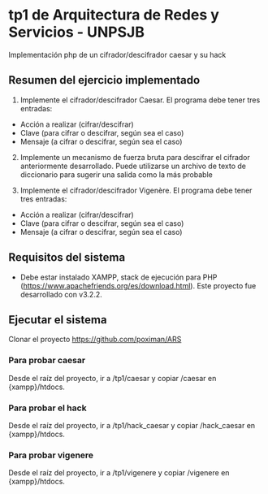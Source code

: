 # tp1 de Arquitectura de Redes y Servicios - UNPSJB
Implementación php de un cifrador/descifrador caesar y su hack

## Resumen del ejercicio implementado
1. Implemente el cifrador/descifrador Caesar. El programa debe tener tres entradas:
  - Acción a realizar (cifrar/descifrar)
  - Clave (para cifrar o descifrar, según sea el caso)
  - Mensaje (a cifrar o descifrar, según sea el caso)

2. Implemente un mecanismo de fuerza bruta para descifrar el cifrador anteriormente desarrollado.
Puede utilizarse un archivo de texto de diccionario para sugerir una salida como la más probable

3. Implemente el cifrador/descifrador Vigenère. El programa debe tener tres entradas:
  - Acción a realizar (cifrar/descifrar)
  - Clave (para cifrar o descifrar, según sea el caso)
  - Mensaje (a cifrar o descifrar, según sea el caso)

## Requisitos del sistema
* Debe estar instalado XAMPP, stack de ejecución para PHP (https://www.apachefriends.org/es/download.html). Este proyecto fue desarrollado con v3.2.2.

## Ejecutar el sistema
Clonar el proyecto https://github.com/poximan/ARS

### Para probar caesar
Desde el raíz del proyecto, ir a /tp1/caesar y copiar /caesar en {xampp}/htdocs.

### Para probar el hack
Desde el raíz del proyecto, ir a /tp1/hack_caesar y copiar /hack_caesar en {xampp}/htdocs.

### Para probar vigenere
Desde el raíz del proyecto, ir a /tp1/vigenere y copiar /vigenere en {xampp}/htdocs.
